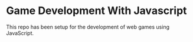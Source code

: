 # Game Development With Javascript
This repo has been setup for the development of web games using JavaScript. 